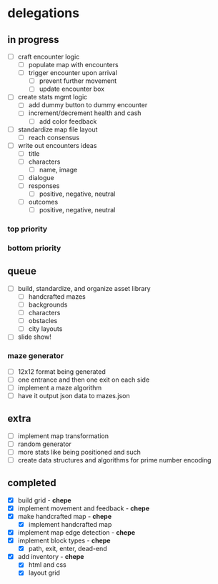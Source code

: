 # delegations

## in progress

- [ ] craft encounter logic
	- [ ] populate map with encounters
	- [ ] trigger encounter upon arrival
		- [ ] prevent further movement
		- [ ] update encounter box

- [ ] create stats mgmt logic
	- [ ] add dummy button to dummy encounter
	- [ ] increment/decrement health and cash
		- [ ] add color feedback

- [ ] standardize map file layout
	- [ ] reach consensus

- [ ] write out encounters ideas
	- [ ] title
	- [ ] characters
		- [ ] name, image
	- [ ] dialogue
	- [ ] responses
		- [ ] positive, negative, neutral
	- [ ] outcomes
		- [ ] positive, negative, neutral

### top priority

### bottom priority

## queue

- [ ] build, standardize, and organize asset library
	- [ ] handcrafted mazes
	- [ ] backgrounds
	- [ ] characters
	- [ ] obstacles
	- [ ] city layouts

- [ ] slide show!

### maze generator

- [ ] 12x12 format being generated
- [ ] one entrance and then one exit on each side
- [ ] implement a maze algorithm
- [ ] have it output json data to mazes.json

## extra

- [ ] implement map transformation
- [ ] random generator
- [ ] more stats like being positioned and such
- [ ] create data structures and algorithms for prime number encoding

## completed

- [x] build grid - **chepe**
- [x] implement movement and feedback - **chepe**
- [x] make handcrafted map - **chepe**
	- [x] implement handcrafted map
- [x] implement map edge detection - **chepe**
- [x] implement block types - **chepe**
	- [x] path, exit, enter, dead-end
- [x] add inventory - **chepe**
	- [x] html and css
	- [x] layout grid
